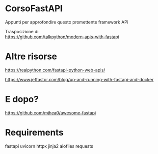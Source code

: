 # CorsoFastAPI

Appunti per approfondire questo promettente framework API

Trasposizione di:  
https://github.com/talkpython/modern-apis-with-fastapi

# Altre risorse

https://realpython.com/fastapi-python-web-apis/  

https://www.jeffastor.com/blog/up-and-running-with-fastapi-and-docker  

# E dopo?

https://github.com/mjhea0/awesome-fastapi

# Requirements

fastapi
uvicorn
httpx
jinja2
aiofiles
requests